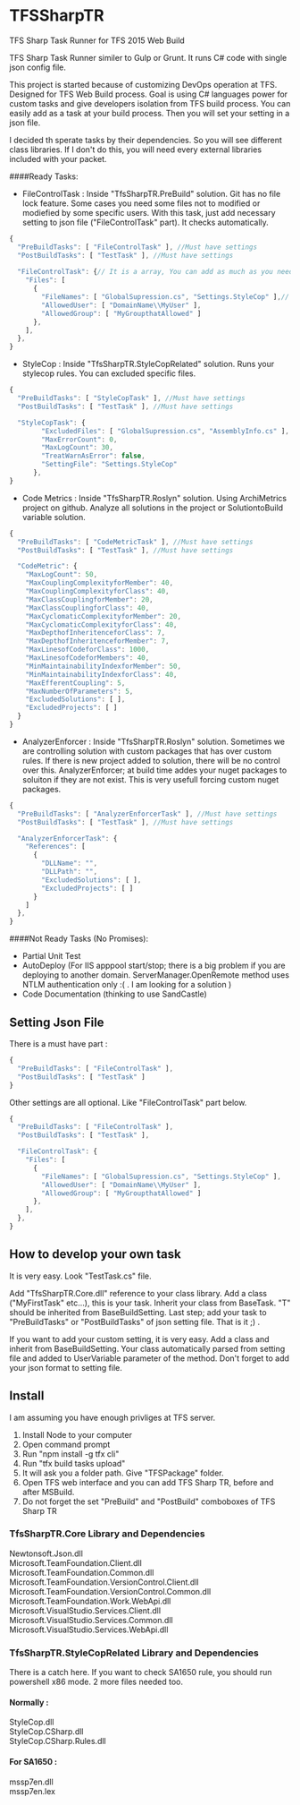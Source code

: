 # TFSSharpTR
TFS Sharp Task Runner for TFS 2015 Web Build

TFS Sharp Task Runner similer to Gulp or Grunt. It runs C# code with single json config file.

This project is started because of customizing DevOps operation at TFS. Designed for TFS Web Build process. Goal is using C# languages power for custom tasks and give developers isolation from TFS build process. You can easily add as a task at your build process. Then you will set your setting in a json file. 

I decided th sperate tasks by their dependencies. So you will see different class libraries. If I don't do this, you will need every external libraries included with your packet.

####Ready Tasks:
* FileControlTask : Inside "TfsSharpTR.PreBuild" solution. Git has no file lock feature. Some cases you need some files not to modified or modiefied by some specific users. With this task, just add necessary setting to json file ("FileControlTask" part). It checks automatically.
```javascript
{
  "PreBuildTasks": [ "FileControlTask" ], //Must have settings
  "PostBuildTasks": [ "TestTask" ], //Must have settings
  
  "FileControlTask": {// It is a array, You can add as much as you need
    "Files": [
      {
        "FileNames": [ "GlobalSupression.cs", "Settings.StyleCop" ],// It is a array, You can add as much as you need
        "AllowedUser": [ "DomainName\\MyUser" ],
        "AllowedGroup": [ "MyGroupthatAllowed" ]
      },
    ],
  },
}
```

* StyleCop : Inside "TfsSharpTR.StyleCopRelated" solution. Runs your stylecop rules. You can excluded specific files.
```javascript
{
  "PreBuildTasks": [ "StyleCopTask" ], //Must have settings
  "PostBuildTasks": [ "TestTask" ], //Must have settings

  "StyleCopTask": {
		"ExcludedFiles": [ "GlobalSupression.cs", "AssemblyInfo.cs" ],
		"MaxErrorCount": 0,
		"MaxLogCount": 30,
		"TreatWarnAsError": false,
		"SettingFile": "Settings.StyleCop"
	  },
}
```

* Code Metrics : Inside "TfsSharpTR.Roslyn" solution. Using ArchiMetrics project on github. Analyze all solutions in the project or SolutiontoBuild variable solution.
 
```javascript
{
  "PreBuildTasks": [ "CodeMetricTask" ], //Must have settings
  "PostBuildTasks": [ "TestTask" ], //Must have settings

  "CodeMetric": {
    "MaxLogCount": 50,
    "MaxCouplingComplexityforMember": 40,
    "MaxCouplingComplexityforClass": 40,
    "MaxClassCouplingforMember": 20,
    "MaxClassCouplingforClass": 40,
    "MaxCyclomaticComplexityforMember": 20,
    "MaxCyclomaticComplexityforClass": 40,
    "MaxDepthofInheritenceforClass": 7,
    "MaxDepthofInheritenceforMember": 7,
    "MaxLinesofCodeforClass": 1000,
    "MaxLinesofCodeforMembers": 40,
    "MinMaintainabilityIndexforMember": 50,
    "MinMaintainabilityIndexforClass": 40,
    "MaxEfferentCoupling": 5,
    "MaxNumberOfParameters": 5,
    "ExcludedSolutions": [ ],
    "ExcludedProjects": [ ]
  }
}
```

* AnalyzerEnforcer : Inside "TfsSharpTR.Roslyn" solution. Sometimes we are controlling solution with custom packages that has over custom rules. If there is new project added to solution, there will be no control over this. AnalyzerEnforcer; at build time addes your nuget packages to soluiton if they are not exist. This is very usefull forcing custom nuget packages.

```javascript
{
  "PreBuildTasks": [ "AnalyzerEnforcerTask" ], //Must have settings
  "PostBuildTasks": [ "TestTask" ], //Must have settings

  "AnalyzerEnforcerTask": {
    "References": [
      {
        "DLLName": "",
        "DLLPath": "",
        "ExcludedSolutions": [ ],
        "ExcludedProjects": [ ]
      }
    ]
  },
}
```

####Not Ready Tasks (No Promises):

* Partial Unit Test
* AutoDeploy (For IIS apppool start/stop; there is a big problem if you are deploying to another domain. ServerManager.OpenRemote method uses NTLM authentication only :( . I am looking for a solution )
* Code Documentation (thinking to use SandCastle)

## Setting Json File
There is a must have part :
```javascript
{
  "PreBuildTasks": [ "FileControlTask" ],
  "PostBuildTasks": [ "TestTask" ]
}
```

Other settings are all optional. Like "FileControlTask" part below.
```javascript
{
  "PreBuildTasks": [ "FileControlTask" ],
  "PostBuildTasks": [ "TestTask" ],

  "FileControlTask": {
    "Files": [
      {
        "FileNames": [ "GlobalSupression.cs", "Settings.StyleCop" ],
        "AllowedUser": [ "DomainName\\MyUser" ],
        "AllowedGroup": [ "MyGroupthatAllowed" ]
      },
    ],
  },
}
```

## How to develop your own task

It is very easy. Look "TestTask.cs" file. 

Add "TfsSharpTR.Core.dll" reference to your class library. Add a class ("MyFirstTask" etc...), this is your task. Inherit your class from BaseTask<T>. "T" should be inherited from BaseBuildSetting. Last step; add your task to "PreBuildTasks" or "PostBuildTasks" of json setting file. That is it ;) .

If you want to add your custom setting, it is very easy. Add a class and inherit from BaseBuildSetting. Your class automatically parsed from setting file and added to UserVariable parameter of the method. Don't forget to add your json format to setting file.

## Install
I am assuming you have enough privliges at TFS server.

1. Install Node to your computer
2. Open command prompt 
3. Run "npm install -g tfx cli"
4. Run "tfx build tasks upload"
5. It will ask you a folder path. Give "TFSPackage" folder.
6. Open TFS web interface and you can add TFS Sharp TR, before and after MSBuild.
7. Do not forget the set "PreBuild" and "PostBuild" comboboxes of TFS Sharp TR

### TfsSharpTR.Core Library and Dependencies
Newtonsoft.Json.dll <br />
Microsoft.TeamFoundation.Client.dll <br />
Microsoft.TeamFoundation.Common.dll <br />
Microsoft.TeamFoundation.VersionControl.Client.dll <br />
Microsoft.TeamFoundation.VersionControl.Common.dll <br />
Microsoft.TeamFoundation.Work.WebApi.dll <br />
Microsoft.VisualStudio.Services.Client.dll <br />
Microsoft.VisualStudio.Services.Common.dll <br />
Microsoft.VisualStudio.Services.WebApi.dll

### TfsSharpTR.StyleCopRelated Library and Dependencies

There is a catch here. If you want to check SA1650 rule, you should run powershell x86 mode. 2 more files needed too.

#### Normally :
StyleCop.dll <br />
StyleCop.CSharp.dll <br />
StyleCop.CSharp.Rules.dll

#### For SA1650 :
mssp7en.dll<br />
mssp7en.lex
